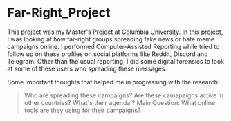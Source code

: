 # Far-Right_Project

This project was my Master's Project at Columbia University. In this project, I was looking at how far-right groups spreading fake news or hate meme campaigns online. I performed Computer-Assisted Reporting while tried to follow up on these profiles on social platforms like Reddit, Discord and Telegram. Other than the usual reporting, I did some digital forensics to look at some of these users who spreading these messages. 

Some important thoughts that helped me in progressing with the research:
> Who are spreading these campaigns?
> Are these camapaigns active in other countries?
> What's their agenda ?
> Main Question: What online tools are they using for their campaigns?

